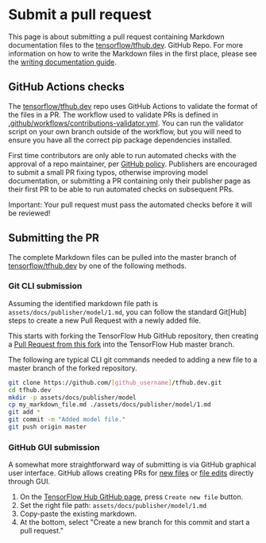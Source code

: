 <!--* freshness: { owner: 'maringeo' reviewed: '2021-11-25' review_interval: '6 months' } *-->

# Submit a pull request

This page is about submitting a pull request containing Markdown documentation
files to the [tensorflow/tfhub.dev](https://github.com/tensorflow/tfhub.dev).
GitHub Repo. For more information on how to write the Markdown files in the
first place, please see the
[writing documentation guide](writing_documentation.md).

## GitHub Actions checks

The [tensorflow/tfhub.dev](https://github.com/tensorflow/tfhub.dev) repo uses
GitHub Actions to validate the format of the files in a PR. The workflow used to
validate PRs is defined in
[.github/workflows/contributions-validator.yml](https://github.com/tensorflow/tfhub.dev/blob/master/.github/workflows/contributions-validator.yml).
You can run the validator script on your own branch outside of the workflow, but
you will need to ensure you have all the correct pip package dependencies
installed.

First time contributors are only able to run automated checks with the approval
of a repo maintainer, per
[GitHub policy](https://github.blog/changelog/2021-04-22-github-actions-maintainers-must-approve-first-time-contributor-workflow-runs/).
Publishers are encouraged to submit a small PR fixing typos, otherwise improving
model documentation, or submitting a PR containing only their publisher page as
their first PR to be able to run automated checks on subsequent PRs.

Important: Your pull request must pass the automated checks before it will be
reviewed!

## Submitting the PR

The complete Markdown files can be pulled into the master branch of
[tensorflow/tfhub.dev](https://github.com/tensorflow/tfhub.dev/tree/master) by
one of the following methods.

### Git CLI submission

Assuming the identified markdown file path is
`assets/docs/publisher/model/1.md`, you can follow the standard Git[Hub] steps
to create a new Pull Request with a newly added file.

This starts with forking the TensorFlow Hub GitHub repository, then creating a
[Pull Request from this fork](https://help.github.com/en/github/collaborating-with-issues-and-pull-requests/creating-a-pull-request-from-a-fork)
into the TensorFlow Hub master branch.

The following are typical CLI git commands needed to adding a new file to a
master branch of the forked repository.

```bash
git clone https://github.com/[github_username]/tfhub.dev.git
cd tfhub.dev
mkdir -p assets/docs/publisher/model
cp my_markdown_file.md ./assets/docs/publisher/model/1.md
git add *
git commit -m "Added model file."
git push origin master
```

### GitHub GUI submission

A somewhat more straightforward way of submitting is via GitHub graphical user
interface. GitHub allows creating PRs for
[new files](https://help.github.com/en/github/managing-files-in-a-repository/creating-new-files)
or
[file edits](https://help.github.com/en/github/managing-files-in-a-repository/editing-files-in-your-repository)
directly through GUI.

1.  On the
    [TensorFlow Hub GitHub page](https://github.com/tensorflow/tfhub.dev), press
    `Create new file` button.
1.  Set the right file path: `assets/docs/publisher/model/1.md`
1.  Copy-paste the existing markdown.
1.  At the bottom, select "Create a new branch for this commit and start a pull
    request."
